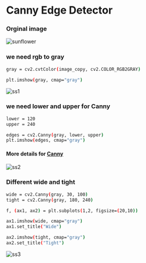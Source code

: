 # Canny Edge Detector

### Orginal image
![sunflower](https://user-images.githubusercontent.com/47830409/63924154-7293e400-ca50-11e9-854a-25f133625d74.jpg)

### we need rgb to gray
```sh
gray = cv2.cvtColor(image_copy, cv2.COLOR_RGB2GRAY)

plt.imshow(gray, cmap="gray")
```
![ss1](https://user-images.githubusercontent.com/47830409/63925319-89d3d100-ca52-11e9-8455-4c1ed821cb75.PNG)

### we need lower and upper for Canny
```sh
lower = 120
upper = 240

edges = cv2.Canny(gray, lower, upper)
plt.imshow(edges, cmap="gray")
```
#### More details for [Canny](https://docs.opencv.org/3.1.0/da/d22/tutorial_py_canny.html)

![ss2](https://user-images.githubusercontent.com/47830409/63924662-50e72c80-ca51-11e9-9fb4-fdf22b3e74a0.PNG)

### Different wide and tight
```sh
wide = cv2.Canny(gray, 30, 100)
tight = cv2.Canny(gray, 180, 240)

f, (ax1, ax2) = plt.subplots(1,2, figsize=(20,10))

ax1.imshow(wide, cmap="gray")
ax1.set_title("Wide")

ax2.imshow(tight, cmap="gray")
ax2.set_title("Tight")
```

![ss3](https://user-images.githubusercontent.com/47830409/63924688-6197a280-ca51-11e9-80cb-595da20ce6ef.PNG)
